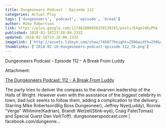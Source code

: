 ```yaml
---
title: Dungeoneers Podcast - Episode 112
categories: Actual Play
tags: ['dungeoneers', 'podcast', 'episode', 'break']
author: Mike Robertson
link: https://plus.google.com/117982806838259139291/posts/E4gmJ4KuPhk
published: 2018-02-16T23:28:09.233Z
updated: 2018-02-16T23:28:09.233Z
imagelink: ['http://assets.libsyn.com/show/74607?height=250&width=250&overlay=true']
thumblinks: ['2018-02-16-dungeoneers-podcast-episode-112_tb.png']
---
```


Dungeoneers Podcast - Episode 112 - A Break From Luddy


Attachment:

<a href='http://dungeoneerspodcast.libsyn.com/112-a-break-from-luddy'>The Dungeoneers Podcast: 112 - A Break From Luddy</a>


The party tries to deliver the compass to the dwarven leadership of the Halls of Wright. However even with the assistance of the biggest celebrity in town, bad luck seems to follow them, adding a complication to the delivery. Starring Mike Robertson(Big Boss Dungeoneer), Jeffrey Nye(Luddy), Ronnie "Verge" Whitmire(Kadrian), Brandt Wetzel(Stink-eye), Craig Pate(Tomas) and Special Guest Dan Vail(Toff). dungeoneerspodcast.com | facebook.com/dungeone...